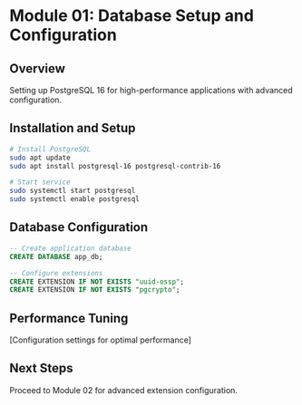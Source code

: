 # Module 01: Database Setup and Configuration

## Overview
Setting up PostgreSQL 16 for high-performance applications with advanced configuration.

## Installation and Setup
```bash
# Install PostgreSQL
sudo apt update
sudo apt install postgresql-16 postgresql-contrib-16

# Start service
sudo systemctl start postgresql
sudo systemctl enable postgresql
```

## Database Configuration
```sql
-- Create application database
CREATE DATABASE app_db;

-- Configure extensions
CREATE EXTENSION IF NOT EXISTS "uuid-ossp";
CREATE EXTENSION IF NOT EXISTS "pgcrypto";
```

## Performance Tuning
[Configuration settings for optimal performance]

## Next Steps
Proceed to Module 02 for advanced extension configuration.
